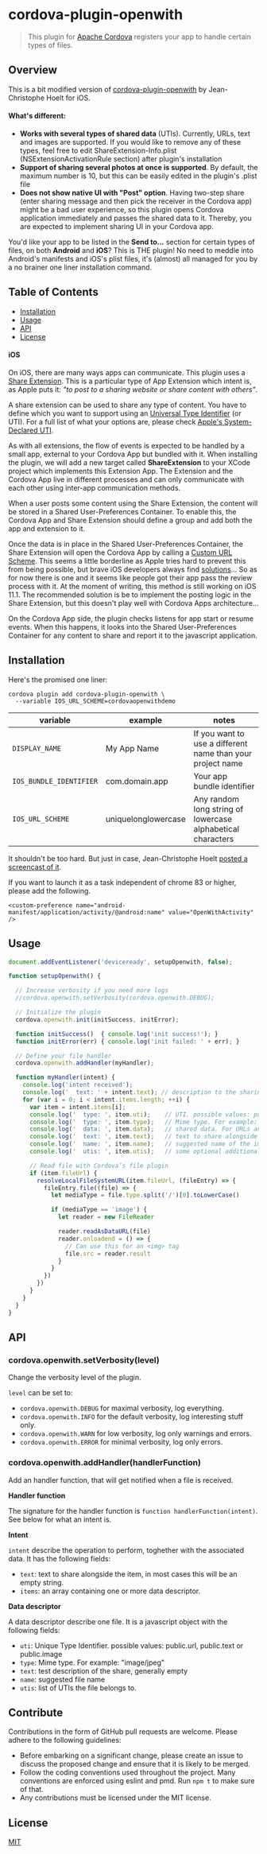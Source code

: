 # cordova-plugin-openwith

> This plugin for [Apache Cordova](https://cordova.apache.org/) registers your app to handle certain types of files.

## Overview

This is a bit modified version of [cordova-plugin-openwith](https://github.com/j3k0/cordova-plugin-openwith) by Jean-Christophe Hoelt for iOS.

#### What's different:

- **Works with several types of shared data** (UTIs). Currently, URLs, text and images are supported. If you would like to remove any of these types, feel free to edit ShareExtension-Info.plist (NSExtensionActivationRule section) after plugin's installation
- **Support of sharing several photos at once is supported**. By default, the maximum number is 10, but this can be easily edited in the plugin's .plist file
- **Does not show native UI with "Post" option**. Having two-step share (enter sharing message and then pick the receiver in the Cordova app) might be a bad user experience, so this plugin opens Cordova application immediately and passes the shared data to it. Thereby, you are expected to implement sharing UI in your Cordova app.

You'd like your app to be listed in the **Send to...** section for certain types of files, on both **Android** and **iOS**? This is THE plugin! No need to meddle into Android's manifests and iOS's plist files, it's (almost) all managed for you by a no brainer one liner installation command.

## Table of Contents

- [Installation](#installation)
- [Usage](#usage)
- [API](#api)
- [License](#license)


#### iOS

On iOS, there are many ways apps can communicate. This plugin uses a [Share Extension](https://developer.apple.com/library/content/documentation/General/Conceptual/ExtensibilityPG/Share.html#//apple_ref/doc/uid/TP40014214-CH12-SW1). This is a particular type of App Extension which intent is, as Apple puts it: _"to post to a sharing website or share content with others"_.

A share extension can be used to share any type of content. You have to define which you want to support using an [Universal Type Identifier](https://developer.apple.com/library/content/documentation/FileManagement/Conceptual/understanding_utis/understand_utis_intro/understand_utis_intro.html) (or UTI). For a full list of what your options are, please check [Apple's System-Declared UTI](https://developer.apple.com/library/content/documentation/Miscellaneous/Reference/UTIRef/Articles/System-DeclaredUniformTypeIdentifiers.html#//apple_ref/doc/uid/TP40009259-SW1).

As with all extensions, the flow of events is expected to be handled by a small app, external to your Cordova App but bundled with it. When installing the plugin, we will add a new target called **ShareExtension** to your XCode project which implements this Extension App. The Extension and the Cordova App live in different processes and can only communicate with each other using inter-app communication methods.

When a user posts some content using the Share Extension, the content will be stored in a Shared User-Preferences Container. To enable this, the Cordova App and Share Extension should define a group and add both the app and extension to it.

Once the data is in place in the Shared User-Preferences Container, the Share Extension will open the Cordova App by calling a [Custom URL Scheme](https://developer.apple.com/library/content/documentation/iPhone/Conceptual/iPhoneOSProgrammingGuide/Inter-AppCommunication/Inter-AppCommunication.html#//apple_ref/doc/uid/TP40007072-CH6-SW1). This seems a little borderline as Apple tries hard to prevent this from being possible, but brave iOS developers always find [solutions](https://stackoverflow.com/questions/24297273/openurl-not-work-in-action-extension/24614589#24614589)... So as for now there is one and it seems like people got their app pass the review process with it. At the moment of writing, this method is still working on iOS 11.1. The recommended solution is be to implement the posting logic in the Share Extension, but this doesn't play well with Cordova Apps architecture...

On the Cordova App side, the plugin checks listens for app start or resume events. When this happens, it looks into the Shared User-Preferences Container for any content to share and report it to the javascript application.

## Installation

Here's the promised one liner:

```
cordova plugin add cordova-plugin-openwith \
  --variable IOS_URL_SCHEME=cordovaopenwithdemo
```

| variable | example | notes |
|---|---|---|
| `DISPLAY_NAME` | My App Name | If you want to use a different name than your project name |
| `IOS_BUNDLE_IDENTIFIER` | com.domain.app | Your app bundle identifier |
| `IOS_URL_SCHEME` | uniquelonglowercase | Any random long string of lowercase alphabetical characters |

It shouldn't be too hard. But just in case, Jean-Christophe Hoelt [posted a screencast of it](https://youtu.be/eaE4m_xO1mg).

If you want to launch it as a task independent of chrome 83 or higher, please add the following.
```
<custom-preference name="android-manifest/application/activity/@android:name" value="OpenWithActivity" />
```

## Usage

```js
document.addEventListener('deviceready', setupOpenwith, false);

function setupOpenwith() {

  // Increase verbosity if you need more logs
  //cordova.openwith.setVerbosity(cordova.openwith.DEBUG);

  // Initialize the plugin
  cordova.openwith.init(initSuccess, initError);

  function initSuccess()  { console.log('init success!'); }
  function initError(err) { console.log('init failed: ' + err); }

  // Define your file handler
  cordova.openwith.addHandler(myHandler);

  function myHandler(intent) {
    console.log('intent received');
    console.log('  text: ' + intent.text); // description to the sharing, for instance title of the page when shared URL from Safari
    for (var i = 0; i < intent.items.length; ++i) {
      var item = intent.items[i];
      console.log('  type: ', item.uti);    // UTI. possible values: public.url, public.text or public.image
      console.log('  type: ', item.type);   // Mime type. For example: "image/jpeg"
      console.log('  data: ', item.data);   // shared data. For URLs and text - actually the shared URL or text. For image - its base64 string representation.
      console.log('  text: ', item.text);   // text to share alongside the item. as we don't allow user to enter text in native UI, in most cases this will be empty. However for sharing pages from Safari this might contain the title of the shared page.
      console.log('  name: ', item.name);   // suggested name of the image. For instance: "IMG_0404.JPG"
      console.log('  utis: ', item.utis);   // some optional additional info

      // Read file with Cordova’s file plugin
      if (item.fileUrl) {
        resolveLocalFileSystemURL(item.fileUrl, (fileEntry) => {
          fileEntry.file((file) => {
            let mediaType = file.type.split('/')[0].toLowerCase()

            if (mediaType == 'image') {
              let reader = new FileReader

              reader.readAsDataURL(file)
              reader.onloadend = () => {
                // Can use this for an <img> tag
                file.src = reader.result
              }
            }
          })
        })
      }
    }
  }
}
```

## API

### cordova.openwith.setVerbosity(level)

Change the verbosity level of the plugin.

`level` can be set to:

 - `cordova.openwith.DEBUG` for maximal verbosity, log everything.
 - `cordova.openwith.INFO` for the default verbosity, log interesting stuff only.
 - `cordova.openwith.WARN` for low verbosity, log only warnings and errors.
 - `cordova.openwith.ERROR` for minimal verbosity, log only errors.

### cordova.openwith.addHandler(handlerFunction)

Add an handler function, that will get notified when a file is received.

**Handler function**

The signature for the handler function is `function handlerFunction(intent)`. See below for what an intent is.

**Intent**

`intent` describe the operation to perform, toghether with the associated data. It has the following fields:

 - `text`: text to share alongside the item, in most cases this will be an empty string.
 - `items`: an array containing one or more data descriptor.

**Data descriptor**

A data descriptor describe one file. It is a javascript object with the following fields:

 - `uti`: Unique Type Identifier. possible values: public.url, public.text or public.image
 - `type`: Mime type. For example: "image/jpeg"
 - `text`: test description of the share, generally empty
 - `name`: suggested file name
 - `utis`: list of UTIs the file belongs to.

## Contribute

Contributions in the form of GitHub pull requests are welcome. Please adhere to the following guidelines:
  - Before embarking on a significant change, please create an issue to discuss the proposed change and ensure that it is likely to be merged.
  - Follow the coding conventions used throughout the project. Many conventions are enforced using eslint and pmd. Run `npm t` to make sure of that.
  - Any contributions must be licensed under the MIT license.

## License

[MIT](./LICENSE)
